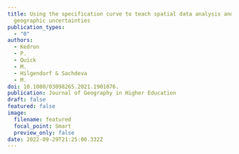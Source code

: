 ```yaml
---
title: Using the specification curve to teach spatial data analysis and explore
  geographic uncertainties
publication_types:
  - "0"
authors:
  - Kedron
  - P.
  - Quick
  - M.
  - Hilgendorf & Sachdeva
  - M.
doi: 10.1080/03098265.2021.1901076.
publication: Journal of Geography in Higher Education
draft: false
featured: false
image:
  filename: featured
  focal_point: Smart
  preview_only: false
date: 2022-09-29T21:25:00.332Z
---
```

